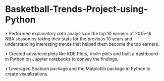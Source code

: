 # Basketball-Trends-Project-using-Python

•	Performed explanatory data analysis on the top 10 earners of 2015-16 NBA season by taking their stats for the previous 10 years and understanding interesting trends that helped them become the top earners.

•	Created advanced plots like KDE Plots, Violin plots and built a dashboard in Python on Jupyter notebooks to convey the findings.

•	Leveraged Seaborn package and the Matplotlib package in Python to create visualizations.
